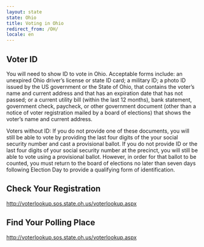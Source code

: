 ```yaml
---
layout: state
state: Ohio
title: Voting in Ohio
redirect_from: /OH/
locale: en
---
```


## Voter ID

You will need to show ID to vote in Ohio. Acceptable forms include: an unexpired Ohio driver’s license or state ID card; a military ID; a photo ID issued by the US government or the State of Ohio, that contains the voter’s name and current address and that has an expiration date that has not passed; or a current utility bill (within the last 12 months), bank statement, government check, paycheck, or other government document (other than a notice of voter registration mailed by a board of elections) that shows the voter’s name and current address.

Voters without ID: If you do not provide one of these documents, you will still be able to vote by providing the last four digits of the your social security number and cast a provisional ballot. If you do not provide ID or the last four digits of your social security number at the precinct, you will still be able to vote using a provisional ballot. However, in order for that ballot to be counted, you must return to the board of elections no later than seven days following Election Day to provide a qualifying form of identification.

## Check Your Registration

<http://voterlookup.sos.state.oh.us/voterlookup.aspx>

## Find Your Polling Place

<http://voterlookup.sos.state.oh.us/voterlookup.aspx>
